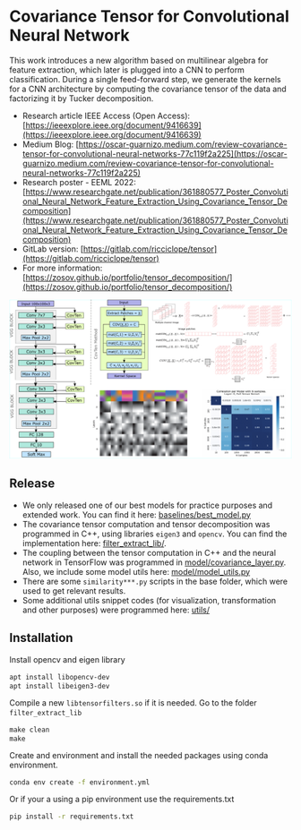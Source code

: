 # Covariance Tensor for Convolutional Neural Network

This work introduces a new algorithm based on multilinear algebra for feature extraction, which later is plugged into a CNN to perform classification. During a single feed-forward step, we generate the kernels for a CNN architecture by computing the covariance tensor of the data and factorizing it by Tucker decomposition.

* Research article IEEE Access (Open Access): [https://ieeexplore.ieee.org/document/9416639](https://ieeexplore.ieee.org/document/9416639)
* Medium Blog: [https://oscar-guarnizo.medium.com/review-covariance-tensor-for-convolutional-neural-networks-77c119f2a225](https://oscar-guarnizo.medium.com/review-covariance-tensor-for-convolutional-neural-networks-77c119f2a225)
* Research poster - EEML 2022: [https://www.researchgate.net/publication/361880577_Poster_Convolutional_Neural_Network_Feature_Extraction_Using_Covariance_Tensor_Decomposition](https://www.researchgate.net/publication/361880577_Poster_Convolutional_Neural_Network_Feature_Extraction_Using_Covariance_Tensor_Decomposition)
* GitLab version: [https://gitlab.com/ricciclope/tensor](https://gitlab.com/ricciclope/tensor)
* For more information: [https://zosov.github.io/portfolio/tensor_decomposition/](https://zosov.github.io/portfolio/tensor_decomposition/)

![](./assets/cov_ten.png)

## Release

* We only released one of our best models for practice purposes and extended work. You can find it here: [baselines/best_model.py](./baselines/best_model.py)
* The covariance tensor computation and tensor decomposition was programmed in C++, using libraries `eigen3` and `opencv`. You can find the implementation here: [filter_extract_lib/](./filter_extract_lib/).
* The coupling between the tensor computation in C++ and the neural network in TensorFlow was programmed in [model/covariance_layer.py](./model/covariance_layer.py). Also, we include some model utils here: [model/model_utils.py](./model/model_utils.py)
* There are some `similarity***.py` scripts in the base folder, which were used to get relevant results.
* Some additional utils snippet codes (for visualization, transformation and other purposes) were programmed here: [utils/](./utils/)

## Installation

Install opencv and eigen library

```
apt install libopencv-dev
apt install libeigen3-dev
```

Compile a new `libtensorfilters.so` if it is needed. Go to the folder `filter_extract_lib`

```
make clean
make
```

Create and environment and install the needed packages using conda environment.

```bash
conda env create -f environment.yml
```

Or if your a using a pip environment use the requirements.txt
```bash
pip install -r requirements.txt
```

